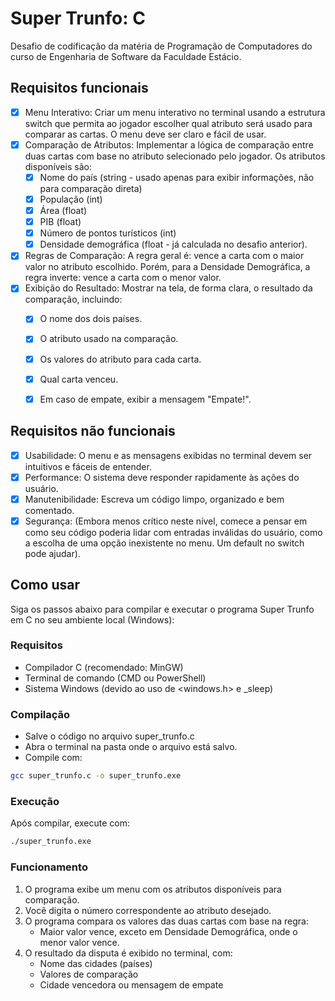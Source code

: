# Super Trunfo: C
Desafio de codificação da matéria de Programação de Computadores do curso de Engenharia de Software da Faculdade Estácio.

## Requisitos funcionais

- [x] Menu Interativo: Criar um menu interativo no terminal usando a estrutura switch que permita ao jogador escolher qual atributo será usado para comparar as cartas. O menu deve ser claro e fácil de usar.
- [x] Comparação de Atributos: Implementar a lógica de comparação entre duas cartas com base no atributo selecionado pelo jogador. Os atributos disponíveis são:
  - [x] Nome do país (string - usado apenas para exibir informações, não para comparação direta)
  - [x] População (int)
  - [x] Área (float)
  - [x] PIB (float)
  - [x] Número de pontos turísticos (int)
  - [x] Densidade demográfica (float - já calculada no desafio anterior).

- [x] Regras de Comparação: A regra geral é: vence a carta com o maior valor no atributo escolhido. Porém, para a Densidade Demográfica, a regra inverte: vence a carta com o menor valor.
- [x] Exibição do Resultado: Mostrar na tela, de forma clara, o resultado da comparação, incluindo:
  - [x] O nome dos dois países. 
  - [x] O atributo usado na comparação.
  - [x] Os valores do atributo para cada carta.
  - [x] Qual carta venceu.
  - [x] Em caso de empate, exibir a mensagem "Empate!".


## Requisitos não funcionais

- [x] Usabilidade: O menu e as mensagens exibidas no terminal devem ser intuitivos e fáceis de entender.
- [x] Performance: O sistema deve responder rapidamente às ações do usuário.
- [x] Manutenibilidade: Escreva um código limpo, organizado e bem comentado.
- [x] Segurança: (Embora menos crítico neste nível, comece a pensar em como seu código poderia lidar com entradas inválidas do usuário, como a escolha de uma opção inexistente no menu. Um default no switch pode ajudar).

## Como usar
Siga os passos abaixo para compilar e executar o programa Super Trunfo em C no seu ambiente local (Windows):

### Requisitos

- Compilador C (recomendado: MinGW)
- Terminal de comando (CMD ou PowerShell)
- Sistema Windows (devido ao uso de <windows.h> e _sleep)

### Compilação

- Salve o código no arquivo super_trunfo.c
- Abra o terminal na pasta onde o arquivo está salvo.
- Compile com:
```bash
gcc super_trunfo.c -o super_trunfo.exe
```

### Execução

Após compilar, execute com:
```bash
./super_trunfo.exe
```

### Funcionamento

1. O programa exibe um menu com os atributos disponíveis para comparação.
2. Você digita o número correspondente ao atributo desejado.
3. O programa compara os valores das duas cartas com base na regra:
   - Maior valor vence, exceto em Densidade Demográfica, onde o menor valor vence.
4. O resultado da disputa é exibido no terminal, com:
   - Nome das cidades (países)
   - Valores de comparação 
   - Cidade vencedora ou mensagem de empate